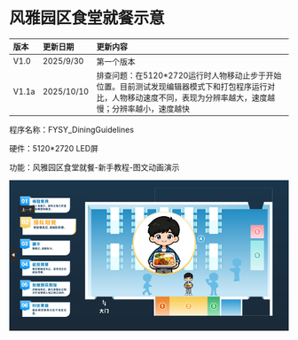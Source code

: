 # 风雅园区食堂就餐示意

| 版本  | 更新日期   | 更新内容                                                     |
| :---- | :--------- | :----------------------------------------------------------- |
| V1.0  | 2025/9/30  | 第一个版本                                                   |
| V1.1a | 2025/10/10 | 排查问题：在5120*2720运行时人物移动止步于开始位置。目前测试发现编辑器模式下和打包程序运行对比，人物移动速度不同，表现为分辨率越大，速度越慢；分辨率越小，速度越快 |

程序名称：FYSY_DiningGuidelines

硬件：5120*2720 LED屏

功能：风雅园区食堂就餐-新手教程-图文动画演示

![img](./README.assets/1759201593603-1.png)




